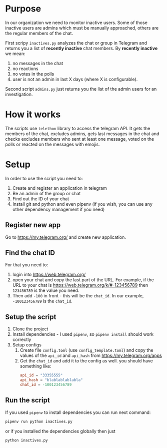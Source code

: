 # Purpose

In our organization we need to monitor inactive users. Some of those inactive users are admins which must be manually approached, others are the regular members of the chat.

First scripy `inactives.py` analyzes the chat or group in Telegram and returns you a list of **recently inactive** chat members. By **recently inactive** we mean:
1. no messages in the chat
2. no reactions
3. no votes in the polls
4. user is not an admin
in last X days (where X is configurable).

Second script `admins.py` just returns you the list of the admin users for an investigation.

# How it works

The scripts use `telethon` library to access the telegram API. It gets the members of the chat, excludes admins, gets last messages in the chat and checks excludes members who sent at least one message, voted on the polls or reacted on the messages with emojis.

# Setup

In order to use the script you need to:

1. Create and register an application in telegram
2. Be an admin of the group or chat
3. Find out the ID of your chat
4. Install git and python and even pipenv (if you wish, you can use any other dependency management if you need)

## Register new app

Go to https://my.telegram.org/ and create new application.

## Find the chat ID

For that you need to:
1. login into https://web.telegram.org/
2. open your chat and copy the last part of the URL. For example, if the URL to your chat is https://web.telegram.org/k/#-123456789 then `123456789` is the value you need.
3. Then add `-100` in front - this will be the `chat_id`. In our example, `-100123456789` is the `chat_id`.

## Setup the script

1. Clone the project
2. Install dependencies - I used `pipenv`, so `pipenv install` should work correctly
3. Setup configs
    1. Create file `config.toml` (use `config_template.toml`) and copy the values of the `api_id` and `api_hash` from https://my.telegram.org/apps
    2. Get the `chat_id` and add it to the config as well. you should have something like:
        ```toml
        api_id = "33355555"
        api_hash = "blablablablabla"
        chat_id = -100123456789
        ```

## Run the script

If you used `pipenv` to install dependencies you can run next command:

```bash
pipenv run python inactives.py
```

or if you installed the dependencies globally then just

```bash
python inactives.py
```